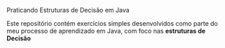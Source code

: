 Praticando Estruturas de Decisão em Java

Este repositório contém exercícios simples desenvolvidos como parte do meu processo de aprendizado em Java, com foco nas **estruturas de Decisão**
